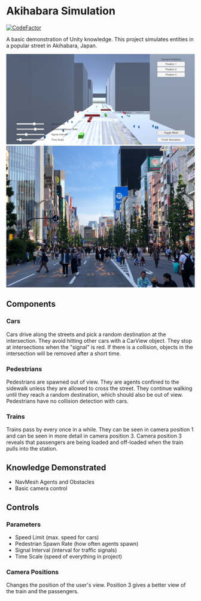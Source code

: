 # Akihabara Simulation
[![CodeFactor](https://www.codefactor.io/repository/github/alexsmbaratti/akihabara-simulation/badge)](https://www.codefactor.io/repository/github/alexsmbaratti/akihabara-simulation)

A basic demonstration of Unity knowledge. This project simulates entities in a popular street in Akihabara, Japan. 

![Simulation](/misc/screenshot.png)
![Simulation inspired by](/misc/Akihabara.jpg)

## Components
### Cars
Cars drive along the streets and pick a random destination at the intersection. They avoid hitting other cars with a CarView object. They stop at intersections when the "signal" is red. If there is a collision, objects in the intersection will be removed after a short time.
### Pedestrians
Pedestrians are spawned out of view. They are agents confined to the sidewalk unless they are allowed to cross the street. They continue walking until they reach a random destination, which should also be out of view. Pedestrians have no collision detection with cars.
### Trains
Trains pass by every once in a while. They can be seen in camera position 1 and can be seen in more detail in camera position 3. Camera position 3 reveals that passengers are being loaded and off-loaded when the train pulls into the station.

## Knowledge Demonstrated
* NavMesh Agents and Obstacles
* Basic camera control

## Controls
### Parameters
* Speed Limit (max. speed for cars)
* Pedestrian Spawn Rate (how often agents spawn)
* Signal Interval (interval for traffic signals)
* Time Scale (speed of everything in project)

### Camera Positions
Changes the position of the user's view. Position 3 gives a better view of the train and the passengers.
